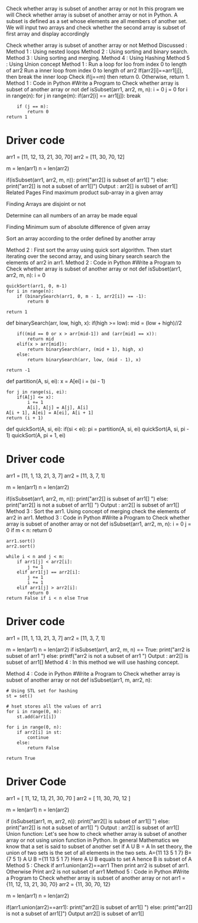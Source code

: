 Check whether array is subset of another array or not
In this program we will  Check whether array is subset of another array or not in Python. A subset is defined as a set whose elements are all members of another set. We will input two arrays and check whether the second array is subset of first array and display accordingly

Check whether array is subset of another array or not
Method Discussed :
Method 1 : Using nested loops
Method 2 : Using sorting and binary search.
Method 3 : Using sorting and merging.
Method 4 : Using Hashing
Method 5 : Using Union concept
Method 1 :
Run a loop for loo from index 0 to length of arr2
Run a inner loop from index 0 to length of arr2
If(arr2[i]==arr1[j]), then break the inner loop
Check if(j==m) then return 0.
Otherwise, return 1.
Method 1 : Code in Python
#Write a Program to Check whether array is subset of another array or not
def isSubset(arr1, arr2, m, n):
    i = 0
    j = 0
    for i in range(n):
        for j in range(m):
            if(arr2[i] == arr1[j]):
                break
         
        if (j == m):
            return 0
    return 1
 
# Driver code
arr1 = [11, 12, 13, 21, 30, 70]
arr2 = [11, 30, 70, 12]
 
m = len(arr1)
n = len(arr2)
 
if(isSubset(arr1, arr2, m, n)):
    print("arr2[] is subset of arr1[] ")
else:
    print("arr2[] is not a subset of arr1[]")
Output :
arr2[] is subset of arr1[]
Related Pages
Find maximum product sub-array in a given array

Finding Arrays are disjoint or not

Determine can all numbers of an array be made equal

Finding Minimum sum of absolute difference of given array

Sort an array according to the order defined by another array 

Method 2 :
First sort the array using quick sort algorithm.
Then start iterating over the second array, and using binary search search the elements of arr2 in arr1.
Method 2 : Code in Python
#Write a Program to Check whether array is subset of another array or not
def isSubset(arr1, arr2, m, n):
    i = 0
 
    quickSort(arr1, 0, m-1)
    for i in range(n):
        if (binarySearch(arr1, 0, m - 1, arr2[i]) == -1):
            return 0
 
    return 1
 

def binarySearch(arr, low, high, x):
    if(high >= low):
        mid = (low + high)//2
 
        if((mid == 0 or x > arr[mid-1]) and (arr[mid] == x)):
            return mid
        elif(x > arr[mid]):
            return binarySearch(arr, (mid + 1), high, x)
        else:
            return binarySearch(arr, low, (mid - 1), x)
 
    return -1
 
 
def partition(A, si, ei):
    x = A[ei]
    i = (si - 1)
 
    for j in range(si, ei):
        if(A[j] <= x):
            i += 1
            A[i], A[j] = A[j], A[i]
    A[i + 1], A[ei] = A[ei], A[i + 1]
    return (i + 1)
 
def quickSort(A, si, ei):
    if(si < ei):
        pi = partition(A, si, ei)
        quickSort(A, si, pi - 1)
        quickSort(A, pi + 1, ei)
 
 
# Driver code
arr1 = [11, 1, 13, 21, 3, 7]
arr2 = [11, 3, 7, 1]
 
m = len(arr1)
n = len(arr2)
 
if(isSubset(arr1, arr2, m, n)):
    print("arr2[] is subset of arr1[] ")
else:
    print("arr2[] is not a subset of arr1[] ")
Output :
arr2[] is subset of arr1[]
Method 3 :
Sort the arr1.
Using concept of merging check the elements of arr2 in arr1.
Method 3 : Code in Python
#Write a Program to Check whether array is subset of another array or not
def isSubset(arr1, arr2, m, n):
    i = 0
    j = 0
    if m < n:
        return 0
 
    arr1.sort()
    arr2.sort()
 
    while i < n and j < m:
        if arr1[j] < arr2[i]: 
            j += 1 
        elif arr1[j] == arr2[i]: 
            j += 1 
            i += 1 
        elif arr1[j] > arr2[i]:
            return 0
    return False if i < n else True
 
 
# Driver code
arr1 = [11, 1, 13, 21, 3, 7]
arr2 = [11, 3, 7, 1]
 
m = len(arr1)
n = len(arr2)
if isSubset(arr1, arr2, m, n) == True:
    print("arr2 is subset of arr1 ")
else:
    printf("arr2 is not a subset of arr1 ")
Output :
arr2[] is subset of arr1[]
Method 4 :
In this method we will use hashing concept.

Method 4 : Code in Python
#Write a Program to Check whether array is subset of another array or not
def isSubset(arr1, m, arr2, n):
     
    # Using STL set for hashing
    st = set()
 
    # hset stores all the values of arr1
    for i in range(0, m):
        st.add(arr1[i])
 
    for i in range(0, n):
        if arr2[i] in st:
            continue
        else:
            return False
 
    return True
    
# Driver Code
arr1 = [ 11, 12, 13, 21, 30, 70 ]
arr2 = [ 11, 30, 70, 12 ]
     
m = len(arr1)
n = len(arr2)
     
if (isSubset(arr1, m, arr2, n)):
    print("arr2[] is subset of arr1[] ")
else:
    print("arr2[] is not a subset of arr1[] ")
Output :
arr2[] is subset of arr1[]
Union function:
Let's see how to check whether array is subset of another array or not using union function in Python. In general Mathematics we know that a set is said to subset of another set if A U B = A In set theory, the union of two sets is the set of all elements in the two sets.
A={11 13 5 1 7}
B={7 5 1}
A U B ={11 13 5 1 7}
Here A U B equals to set A hence B is subset of A
Method 5 :
Check if arr1.union(arr2)==arr1
Then print arr2 is subset of arr1.
Otherwise Print arr2 is not subset of arr1
Method 5 : Code in Python
#Write a Program to Check whether array is subset of another array or not
arr1 = {11, 12, 13, 21, 30, 70}
arr2 = {11, 30, 70, 12}
 
m = len(arr1)
n = len(arr2)
 
if(arr1.union(arr2)==arr1):
    print("arr2[] is subset of arr1[] ")
else:
    print("arr2[] is not a subset of arr1[]")
Output
arr2[] is subset of arr1[] 
